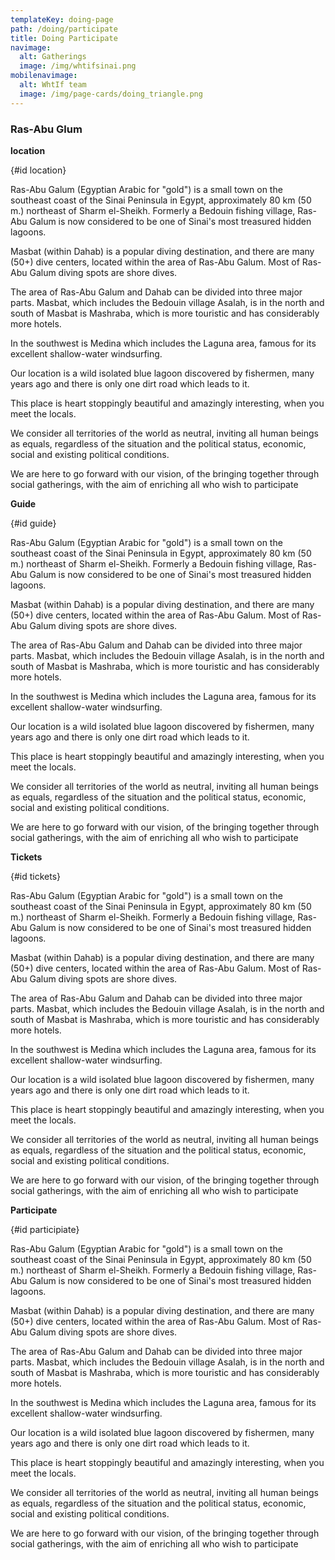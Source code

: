```yaml
---
templateKey: doing-page
path: /doing/participate
title: Doing Participate
navimage:
  alt: Gatherings
  image: /img/whtifsinai.png
mobilenavimage:
  alt: WhtIf team
  image: /img/page-cards/doing_triangle.png
---
```


### Ras-Abu Glum

**location**

{#id location}

Ras-Abu Galum (Egyptian Arabic for "gold") is a small town on the southeast coast of the Sinai Peninsula in Egypt, approximately 80 km (50 m.) northeast of Sharm el-Sheikh. Formerly a Bedouin fishing village, Ras-Abu Galum is now considered to be one of Sinai's most treasured hidden lagoons.

Masbat (within Dahab) is a popular diving destination, and there are many (50+) dive centers, located within the area of Ras-Abu Galum. Most of Ras-Abu Galum diving spots are shore dives.

The area of Ras-Abu Galum and Dahab can be divided into three major parts. Masbat, which includes the Bedouin village Asalah, is in the north and south of Masbat is Mashraba, which is more touristic and has considerably more hotels.

In the southwest is Medina which includes the Laguna area, famous for its excellent shallow-water windsurfing.

Our location is a wild isolated blue lagoon discovered by fishermen, many years ago and there is only one dirt road which leads to it.

This place is heart stoppingly beautiful and amazingly interesting, when you meet the locals.

We consider all territories of the world as neutral, inviting all human beings as equals, regardless of the situation and the political status, economic, social and existing political conditions.

We are here to go forward with our vision, of the bringing together through social gatherings, with the aim of enriching all who wish to participate

**Guide**

{#id guide}

Ras-Abu Galum (Egyptian Arabic for "gold") is a small town on the southeast coast of the Sinai Peninsula in Egypt, approximately 80 km (50 m.) northeast of Sharm el-Sheikh. Formerly a Bedouin fishing village, Ras-Abu Galum is now considered to be one of Sinai's most treasured hidden lagoons.

Masbat (within Dahab) is a popular diving destination, and there are many (50+) dive centers, located within the area of Ras-Abu Galum. Most of Ras-Abu Galum diving spots are shore dives.

The area of Ras-Abu Galum and Dahab can be divided into three major parts. Masbat, which includes the Bedouin village Asalah, is in the north and south of Masbat is Mashraba, which is more touristic and has considerably more hotels.

In the southwest is Medina which includes the Laguna area, famous for its excellent shallow-water windsurfing.

Our location is a wild isolated blue lagoon discovered by fishermen, many years ago and there is only one dirt road which leads to it.

This place is heart stoppingly beautiful and amazingly interesting, when you meet the locals.

We consider all territories of the world as neutral, inviting all human beings as equals, regardless of the situation and the political status, economic, social and existing political conditions.

We are here to go forward with our vision, of the bringing together through social gatherings, with the aim of enriching all who wish to participate

**Tickets**

{#id tickets}

Ras-Abu Galum (Egyptian Arabic for "gold") is a small town on the southeast coast of the Sinai Peninsula in Egypt, approximately 80 km (50 m.) northeast of Sharm el-Sheikh. Formerly a Bedouin fishing village, Ras-Abu Galum is now considered to be one of Sinai's most treasured hidden lagoons.

Masbat (within Dahab) is a popular diving destination, and there are many (50+) dive centers, located within the area of Ras-Abu Galum. Most of Ras-Abu Galum diving spots are shore dives.

The area of Ras-Abu Galum and Dahab can be divided into three major parts. Masbat, which includes the Bedouin village Asalah, is in the north and south of Masbat is Mashraba, which is more touristic and has considerably more hotels.

In the southwest is Medina which includes the Laguna area, famous for its excellent shallow-water windsurfing.

Our location is a wild isolated blue lagoon discovered by fishermen, many years ago and there is only one dirt road which leads to it.

This place is heart stoppingly beautiful and amazingly interesting, when you meet the locals.

We consider all territories of the world as neutral, inviting all human beings as equals, regardless of the situation and the political status, economic, social and existing political conditions.

We are here to go forward with our vision, of the bringing together through social gatherings, with the aim of enriching all who wish to participate

**Participate**

{#id participiate}

Ras-Abu Galum (Egyptian Arabic for "gold") is a small town on the southeast coast of the Sinai Peninsula in Egypt, approximately 80 km (50 m.) northeast of Sharm el-Sheikh. Formerly a Bedouin fishing village, Ras-Abu Galum is now considered to be one of Sinai's most treasured hidden lagoons.

Masbat (within Dahab) is a popular diving destination, and there are many (50+) dive centers, located within the area of Ras-Abu Galum. Most of Ras-Abu Galum diving spots are shore dives.

The area of Ras-Abu Galum and Dahab can be divided into three major parts. Masbat, which includes the Bedouin village Asalah, is in the north and south of Masbat is Mashraba, which is more touristic and has considerably more hotels.

In the southwest is Medina which includes the Laguna area, famous for its excellent shallow-water windsurfing.

Our location is a wild isolated blue lagoon discovered by fishermen, many years ago and there is only one dirt road which leads to it.

This place is heart stoppingly beautiful and amazingly interesting, when you meet the locals.

We consider all territories of the world as neutral, inviting all human beings as equals, regardless of the situation and the political status, economic, social and existing political conditions.

We are here to go forward with our vision, of the bringing together through social gatherings, with the aim of enriching all who wish to participate
